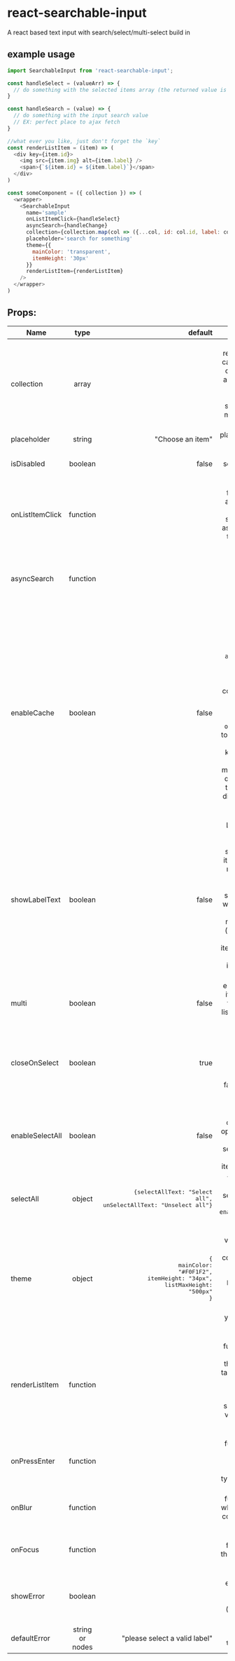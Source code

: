 # react-searchable-input
A react based text input with search/select/multi-select build in

## example usage
```javascript
import SearchableInput from 'react-searchable-input';

const handleSelect = (valueArr) => {
  // do something with the selected items array (the returned value is alway an array even we have only one item selected)
}

const handleSearch = (value) => {
  // do something with the input search value
  // EX: perfect place to ajax fetch
}

//what ever you like, just don't forget the `key`
const renderListItem = (item) => (
  <div key={item.id}>
    <img src={item.img} alt={item.label} />
    <span>{`${item.id} = ${item.label}`}</span>
  </div>
)

const someComponent = ({ collection }) => (
  <wrapper>
    <SearchableInput
      name='sample'
      onListItemClick={handleSelect}
      asyncSearch={handleChange}
      collection={collection.map(col => ({...col, id: col.id, label: col.name}))}
      placeholder='search for something'
      theme={{
        mainColor: 'transparent',
        itemHeight: '30px'
      }}
      renderListItem={renderListItem}
    />
  </wrapper>
)
```

## Props:
| Name   |      type      |  default | description
|----------|:-------------:|------:|---------:|
| collection |  array |  | The only required props, can be an array of string, or an array of object. In later case, each object should contain minimum an `id` and a `label`|
| placeholder |    string   |  "Choose an item" | placeholder text for input field |
| isDisabled | boolean |  false | disable the search input all together |
| onListItemClick | function |   | a callback function takes an array of the current selected items as argument, to trigger further actions |
| asyncSearch | function |   | a callback function to trigger ajax search when current input changed|
| enableCache | boolean | false | allow local cache for search result, useful when you have `ayncSearch` but don't use advanced async flow control solution like `rx.js` or `redux-saga`, it will throttle `onChange` event to prevent fetch on every keystroke, and cache a maximum of 10 queries results to be retrieved directly instead of calling the server again |
| showLabelText |  boolean | false | Label Text is a text overlay after you selected some items in search result, without modifying the underlying search input. It would display `n selected` for multi selection (where `n` is the number of items selected), or the label of item for single selection |
| multi |    boolean   | false | enable multiple item selection, turn the result list to checkbox items |
| closeOnSelect |  boolean | true | control if the search list should be hidden after selected an item, always false for multi-selection |
| enableSelectAll | boolean |   false | used when active `multi` option, add an option on top of search list, to select/deselect all avaiable items on the list  |
| selectAll |   object  |  <pre>{selectAllText: "Select all",</br>unSelectAllText: "Unselect all"}</pre> | text to display for select/deselect all when `enableSelectAll` is `true`
| theme | object |  <pre>{</br>mainColor: "#F0F1F2",</br>itemHeight: "34px",</br>listMaxHeight: "500px"</br>}</pre> | some theme variables allow to custom the color of list, EX: `mainColor` is used for `border-bottom` of the input field (pass `transparent` if you don't want one)
| renderListItem |  function |  | a render function allows to customize the list items, it takes the shape of item inside `collection` props, and should return a validated DOM node/ react node | 
| onPressEnter |   function   |    | function to call with current input value when user typed `enter` key |
| onBlur | function |    | additional function to call when the whole component lost focus |
| onFocus | function | | addtional function when the input field is focused |
| showError | boolean | | to display an error message if something went wrong (EX: ajax fetch failed) |
| defaultError | string or nodes | "please select a valid label" | if `showError` is `true`, display it |

